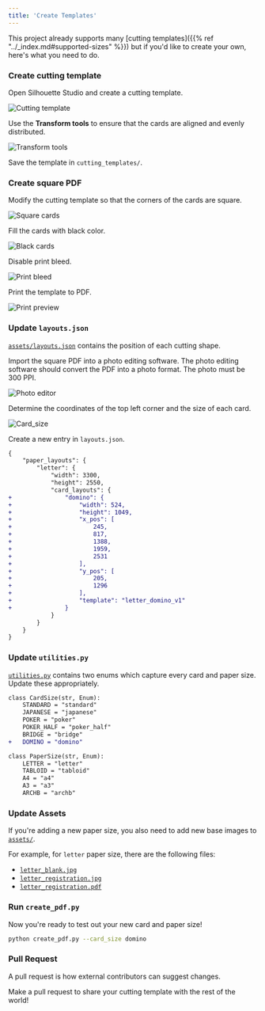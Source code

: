 ```yaml
---
title: 'Create Templates'
---
```


This project already supports many [cutting templates]({{% ref "../_index.md#supported-sizes" %}}) but if you'd like to create your own, here's what you need to do.

### Create cutting template

Open Silhouette Studio and create a cutting template.

![Cutting template](/images/cutting_template_domino.png)

Use the **Transform tools** to ensure that the cards are aligned and evenly distributed.

![Transform tools](/images/transform_tools.png)

Save the template in `cutting_templates/`.

### Create square PDF

Modify the cutting template so that the corners of the cards are square.

![Square cards](/images/square_cards.png)

Fill the cards with black color.

![Black cards](/images/black_cards.png)

Disable print bleed. 

![Print bleed](/images/print_bleed.png)

Print the template to PDF.

![Print preview](/images/print_preview.png)

### Update `layouts.json`

[`assets/layouts.json`](https://github.com/Alan-Cha/silhouette-card-maker-testing/blob/main/assets/layouts.json) contains the position of each cutting shape.

Import the square PDF into a photo editing software. The photo editing software should convert the PDF into a photo format. The photo must be 300 PPI.

![Photo editor](/images/photo_editor.png)

Determine the coordinates of the top left corner and the size of each card.

![Card_size](/images/card_size.png)

Create a new entry in `layouts.json`.

```diff
{
    "paper_layouts": {
        "letter": {
            "width": 3300,
            "height": 2550,
            "card_layouts": {
+               "domino": {
+                   "width": 524,
+                   "height": 1049,
+                   "x_pos": [
+                       245,
+                       817,
+                       1388,
+                       1959,
+                       2531
+                   ],
+                   "y_pos": [
+                       205,
+                       1296
+                   ],
+                   "template": "letter_domino_v1"
+               }
            }
        }
    }
}
```

### Update `utilities.py`

[`utilities.py`](https://github.com/Alan-Cha/silhouette-card-maker-testing/blob/main/utilities.py) contains two enums which capture every card and paper size. Update these appropriately.

```diff
class CardSize(str, Enum):
    STANDARD = "standard"
    JAPANESE = "japanese"
    POKER = "poker"
    POKER_HALF = "poker_half"
    BRIDGE = "bridge"
+   DOMINO = "domino"    

class PaperSize(str, Enum):
    LETTER = "letter"
    TABLOID = "tabloid"
    A4 = "a4"
    A3 = "a3"
    ARCHB = "archb"
```

### Update Assets

If you're adding a new paper size, you also need to add new base images to [`assets/`](https://github.com/Alan-Cha/silhouette-card-maker-testing/tree/main/assets).

For example, for `letter` paper size, there are the following files:
* [`letter_blank.jpg`](https://github.com/Alan-Cha/silhouette-card-maker-testing/blob/main/assets/letter_blank.jpg)
* [`letter_registration.jpg`](https://github.com/Alan-Cha/silhouette-card-maker-testing/blob/main/assets/letter_registration.jpg)
* [`letter_registration.pdf`](https://github.com/Alan-Cha/silhouette-card-maker-testing/blob/main/assets/letter_registration.pdf)

### Run `create_pdf.py`

Now you're ready to test out your new card and paper size!

```sh
python create_pdf.py --card_size domino
```

### Pull Request

A pull request is how external contributors can suggest changes.

Make a pull request to share your cutting template with the rest of the world!
